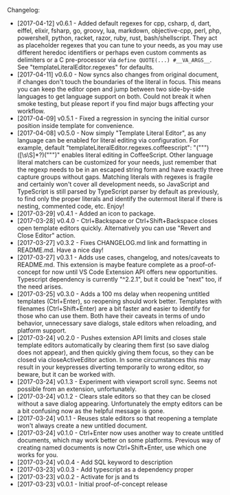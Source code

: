 Changelog:

- [2017-04-12] v0.6.1 - Added default regexes for cpp, csharp, d, dart, eiffel, elixir, fsharp, go, groovy, lua, markdown, objective-cpp, perl, php, powershell, python, racket, razor, ruby, rust, bash/shellscript. They act as placeholder regexes that you can tune to your needs, as you may use different heredoc identifiers or perhaps even custom comments as delimiters or a C pre-processor via `define QUOTE(...) #__VA_ARGS__`.  See "templateLiteralEditor.regexes" for defaults.
- [2017-04-11] v0.6.0 - Now syncs also changes from original document, if changes don't touch the boundaries of the literal in focus. This means you can keep the editor open and jump between two side-by-side languages to get language support on both. Could not break it when smoke testing, but please report if you find major bugs affecting your workflow.
- [2017-04-09] v0.5.1 - Fixed a regression in syncing the initial cursor position inside template for convenience.
- [2017-04-08] v0.5.0 - Now simply "Template Literal Editor", as any language can be enabled for literal editing via configuration. For example, default "templateLiteralEditor.regexes.coffeescript": "(\"\"\")([\\s\\S]*?)(\"\"\")" enables literal editing in CoffeeScript. Other language literal matchers can be customized for your needs, just remember that the regexp needs to be in an escaped string form and have exactly three capture groups without gaps. Matching literals with regexes is fragile and certainly won't cover all development needs, so JavaScript and TypeScript is still parsed by TypeScript parser by default as previously, to find only the proper literals and identify the outermost literal if there is nesting, commented code, etc. Enjoy!
- [2017-03-29] v0.4.1 - Added an icon to package.
- [2017-03-28] v0.4.0 - Ctrl+Backspace or Ctrl+Shift+Backspace closes open template editors quickly. Alternatively you can use "Revert and Close Editor" action.
- [2017-03-27] v0.3.2 - Fixes CHANGELOG.md link and formatting in README.md. Have a nice day!
- [2017-03-27] v0.3.1 - Adds use cases, changelog, and notes/caveats to README.md. This extension is maybe feature complete as a proof-of-concept for now until VS Code Extension API offers new opportunities. Typescript dependency is currently "^2.2.1", but it could be "next" too, if the need arises.
- [2017-03-25] v0.3.0 - Adds a 100 ms delay when reopening untitled templates (Ctrl+Enter), so reopening should work better. Templates with filenames (Ctrl+Shift+Enter) are a bit faster and easier to identify for those who can use them. Both have their caveats in terms of undo behavior, unnecessary save dialogs, stale editors when reloading, and platform support.
- [2017-03-24] v0.2.0 - Pushes extension API limits and closes stale template editors automatically by clearing them first (so save dialog does not appear), and then quickly giving them focus, so they can be closed via closeActiveEditor action. In some circumstances this may result in your keypresses diverting temporarily to wrong editor, so beware, but it can be worked with.
- [2017-03-24] v0.1.3 - Experiment with viewport scroll sync. Seems not possible from an extension, unfortunately.
- [2017-03-24] v0.1.2 - Clears stale editors so that they can be closed without a save dialog appearing. Unfortunately the empty editors can be a bit confusing now as the helpful message is gone.
- [2017-03-24] v0.1.1 - Reuses stale editors so that reopening a template won't always create a new untitled document.
- [2017-03-24] v0.1.0 - Ctrl+Enter now uses another way to create untitled documents, which may work better on some platforms. Previous way of creating named documents is now Ctrl+Shift+Enter, use which one works for you.
- [2017-03-24] v0.0.4 - Add SQL keyword to description
- [2017-03-23] v0.0.3 - Add typescript as a dependency proper
- [2017-03-23] v0.0.2 - Activate for js and ts
- [2017-03-23] v0.0.1 - Initial proof-of-concept release
